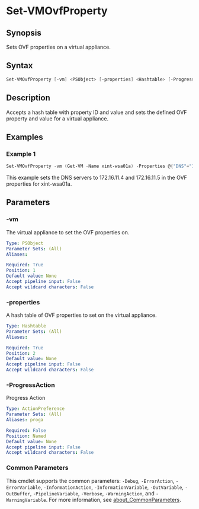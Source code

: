 # Set-VMOvfProperty

## Synopsis

Sets OVF properties on a virtual appliance.

## Syntax

```powershell
Set-VMOvfProperty [-vm] <PSObject> [-properties] <Hashtable> [-ProgressAction <ActionPreference>] [<CommonParameters>]
```

## Description

Accepts a hash table with property ID and value and sets the defined OVF property and value for a virtual
appliance.

## Examples

### Example 1

```powershell
Set-VMOvfProperty -vm (Get-VM -Name xint-wsa01a) -Properties @{"DNS"="172.16.11.4,172.16.11.5"}
```

This example sets the DNS servers to 172.16.11.4 and 172.16.11.5 in the OVF properties for xint-wsa01a.

## Parameters

### -vm

The virtual appliance to set the OVF properties on.

```yaml
Type: PSObject
Parameter Sets: (All)
Aliases:

Required: True
Position: 1
Default value: None
Accept pipeline input: False
Accept wildcard characters: False
```

### -properties

A hash table of OVF properties to set on the virtual appliance.

```yaml
Type: Hashtable
Parameter Sets: (All)
Aliases:

Required: True
Position: 2
Default value: None
Accept pipeline input: False
Accept wildcard characters: False
```

### -ProgressAction

Progress Action

```yaml
Type: ActionPreference
Parameter Sets: (All)
Aliases: proga

Required: False
Position: Named
Default value: None
Accept pipeline input: False
Accept wildcard characters: False
```

### Common Parameters

This cmdlet supports the common parameters: `-Debug`, `-ErrorAction`, `-ErrorVariable`, `-InformationAction`, `-InformationVariable`, `-OutVariable`, `-OutBuffer`, `-PipelineVariable`, `-Verbose`, `-WarningAction`, and `-WarningVariable`. For more information, see [about_CommonParameters](http://go.microsoft.com/fwlink/?LinkID=113216).
